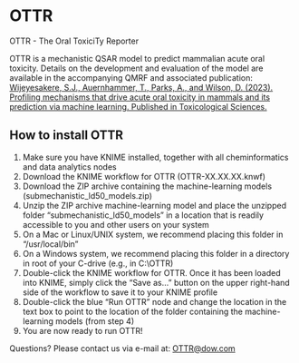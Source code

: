# OTTR
OTTR - The Oral ToxiciTy Reporter

<p>OTTR is a mechanistic QSAR model to predict mammalian acute oral toxicity. Details on the development and evaluation of the model are available in the accompanying QMRF and associated publication: <a href="https://academic.oup.com/toxsci/advance-article-abstract/doi/10.1093/toxsci/kfad025/7083447">Wijeyesakere, S.J., Auernhammer, T., Parks, A., and Wilson, D. (2023). Profiling mechanisms that drive acute oral toxicity in mammals and its prediction via machine learning. Published in Toxicological Sciences.</a></p>

<h2>How to install OTTR</h2>

1.	Make sure you have KNIME installed, together with all cheminformatics and data analytics nodes
2.	Download the KNIME workflow for OTTR (OTTR-XX.XX.XX.knwf)
3.	Download the ZIP archive containing the machine-learning models (submechanistic_ld50_models.zip)
4.	Unzip the ZIP archive machine-learning model and place the unzipped folder “submechanistic_ld50_models” in a location that is readily accessible to you and other users on your system
1.	On a Mac or Linux/UNIX system, we recommend placing this folder in “/usr/local/bin”
2.	On a Windows system, we recommend placing this folder in a directory in root of your C-drive (e.g., in C:\OTTR)
5.	Double-click the KNIME workflow for OTTR. Once it has been loaded into KNIME, simply click the “Save as…” button on the upper right-hand side of the workflow to save it to your KNIME profile
6.	Double-click the blue “Run OTTR” node and change the location in the text box to point to the location of the folder containing the machine-learning models (from step 4)
7.	You are now ready to run OTTR!

Questions? Please contact us via e-mail at: OTTR@dow.com

